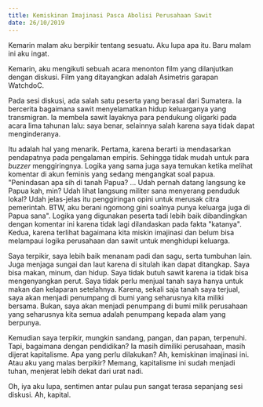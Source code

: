 ```yaml
---
title: Kemiskinan Imajinasi Pasca Abolisi Perusahaan Sawit
date: 26/10/2019
---
```

Kemarin malam aku berpikir tentang sesuatu. Aku lupa apa itu. Baru malam ini aku ingat.

Kemarin, aku mengikuti sebuah acara menonton film yang dilanjutkan dengan diskusi. Film yang ditayangkan adalah Asimetris garapan WatchdoC.

Pada sesi diskusi, ada salah satu peserta yang berasal dari Sumatera. Ia bercerita bagaimana sawit menyelamatkan hidup keluarganya yang transmigran. Ia membela sawit layaknya para pendukung oligarki pada acara lima tahunan lalu: saya benar, selainnya salah karena saya tidak dapat menginderanya.

Itu adalah hal yang menarik. Pertama, karena berarti ia mendasarkan pendapatnya pada pengalaman empiris. Sehingga tidak mudah untuk para _buzzer_ menggiringnya. Logika yang sama juga saya temukan ketika melihat komentar di akun feminis yang sedang mengangkat soal papua. "Penindasan apa sih di tanah Papua? ... Udah pernah datang langsung ke Papua kah, min? Udah lihat langsung militer sana menyerang penduduk lokal? Udah jelas-jelas itu penggiringan opini untuk merusak citra pemerintah. BTW, aku berani ngomong gini soalnya punya keluarga juga di Papua sana". Logika yang digunakan peserta tadi lebih baik dibandingkan dengan komentar ini karena tidak lagi dilandaskan pada fakta "katanya". Kedua, karena terlihat bagaimana kita miskin imajinasi dan belum bisa melampaui logika perusahaan dan sawit untuk menghidupi keluarga.

Saya terpikir, saya lebih baik menanam padi dan sagu, serta tumbuhan lain. Juga menjaga sungai dan laut karena di situlah ikan dapat ditangkap. Saya bisa makan, minum, dan hidup. Saya tidak butuh sawit karena ia tidak bisa mengenyangkan perut. Saya tidak perlu menjual tanah saya hanya untuk makan dan kelaparan setelahnya. Karena, sekali saja tanah saya terjual, saya akan menjadi penumpang di bumi yang seharusnya kita miliki bersama. Bukan, saya akan menjadi penumpang di bumi milik perusahaan yang seharusnya kita semua adalah penumpang kepada alam yang berpunya.

Kemudian saya terpikir, mungkin sandang, pangan, dan papan, terpenuhi. Tapi, bagaimana dengan pendidikan? Ia masih dimiliki perusahaan, masih dijerat kapitalisme. Apa yang perlu dilakukan? Ah, kemiskinan imajinasi ini. Atau aku yang malas berpikir? Memang, kapitalisme ini sudah menjadi tuhan, menjerat lebih dekat dari urat nadi.

Oh, iya aku lupa, sentimen antar pulau pun sangat terasa sepanjang sesi diskusi. Ah, kapital.